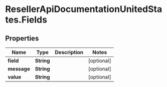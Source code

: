 # ResellerApiDocumentationUnitedStates.Fields

## Properties

Name | Type | Description | Notes
------------ | ------------- | ------------- | -------------
**field** | **String** |  | [optional] 
**message** | **String** |  | [optional] 
**value** | **String** |  | [optional] 


